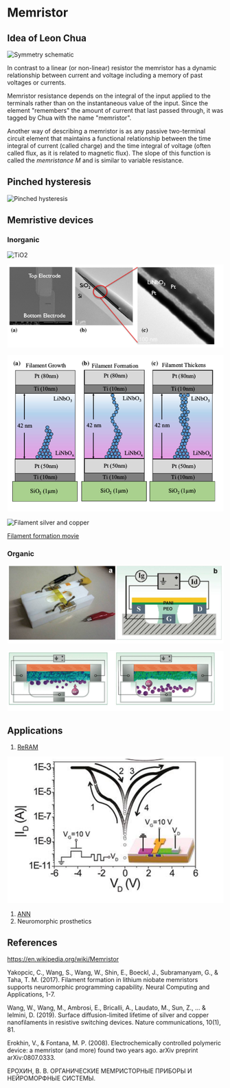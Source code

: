 # Memristor 

## Idea of Leon Chua

![Symmetry schematic](https://upload.wikimedia.org/wikipedia/commons/thumb/1/15/Two-terminal_non-linear_circuit_elements.svg/1024px-Two-terminal_non-linear_circuit_elements.svg.png)

 In contrast to a linear (or non-linear) resistor the memristor has a dynamic relationship between current and voltage including a memory of past voltages or currents.

 Memristor resistance depends on the integral of the input applied to the terminals rather than on the instantaneous value of the input. Since the element "remembers" the amount of current that last passed through, it was tagged by Chua with the name "memristor". 

Another way of describing a memristor is as any passive two-terminal circuit element that maintains a functional relationship between the time integral of current (called charge) and the time integral of voltage (often called flux, as it is related to magnetic flux). The slope of this function is called the *memristance M* and is similar to variable resistance. 

## Pinched hysteresis

![Pinched hysteresis](https://upload.wikimedia.org/wikipedia/commons/0/0c/Pinched_crossing_hysteresis.png)


## Memristive devices

### Inorganic

![TiO2](https://upload.wikimedia.org/wikipedia/en/9/9f/Memristor.jpg)

![Memristors LiNbO3](LiNbO3_memristors.png)

![Filament LiNbO3](LiNbO3_filament.png)

![Filament silver and copper](https://media.springernature.com/lw900/springer-static/image/art%3A10.1038%2Fs41467-018-07979-0/MediaObjects/41467_2018_7979_Fig2_HTML.png)

[Filament formation movie](https://static-content.springer.com/esm/art%3A10.1038%2Fs41467-018-07979-0/MediaObjects/41467_2018_7979_MOESM5_ESM.mov)


### Organic 

![PANI memristor](PANI_memristor.png)

![PANI memristor action principle](PANI_memristor_action_principle.png)

## Applications

1. [ReRAM](https://en.wikipedia.org/wiki/Resistive_random-access_memory)

![ReRAM](ReRAM.png)

1. [ANN](https://en.wikipedia.org/wiki/Artificial_neural_network)
1. Neuromorphic prosthetics


## References

https://en.wikipedia.org/wiki/Memristor

Yakopcic, C., Wang, S., Wang, W., Shin, E., Boeckl, J., Subramanyam, G., & Taha, T. M. (2017). Filament formation in lithium niobate memristors supports neuromorphic programming capability. Neural Computing and Applications, 1-7.

Wang, W., Wang, M., Ambrosi, E., Bricalli, A., Laudato, M., Sun, Z., ... & Ielmini, D. (2019). Surface diffusion-limited lifetime of silver and copper nanofilaments in resistive switching devices. Nature communications, 10(1), 81.

Erokhin, V., & Fontana, M. P. (2008). Electrochemically controlled polymeric device: a memristor (and more) found two years ago. arXiv preprint arXiv:0807.0333.

ЕРОХИН, В. В. ОРГАНИЧЕСКИЕ МЕМРИСТОРНЫЕ ПРИБОРЫ И НЕЙРОМОРФНЫЕ СИСТЕМЫ.
